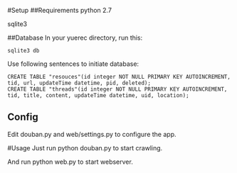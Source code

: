 #Setup
##Requirements
python 2.7

sqlite3

##Database
In your yuerec directory, run this:
```
sqlite3 db
```

Use following sentences to initiate database:
```
CREATE TABLE "resouces"(id integer NOT NULL PRIMARY KEY AUTOINCREMENT, tid, url, updateTime datetime, pid, deleted);
CREATE TABLE "threads"(id integer NOT NULL PRIMARY KEY AUTOINCREMENT, tid, title, content, updateTime datetime, uid, location);
```
## Config
Edit douban.py and web/settings.py to configure the app.

#Usage
Just run python douban.py to start crawling.

And run python web.py to start webserver.
